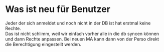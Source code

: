 # Was ist neu für Benutzer

Jeder der sich anmeldet und noch nicht in der DB ist hat erstmal keine Rechte.  
Das ist nicht schlimm, weil wir einfach vorher alle in die db syncen können und dann Rechte anpassen.
Bei neuen MA kann dann von der Perso direkt die Berechtigung eingestellt werden.
